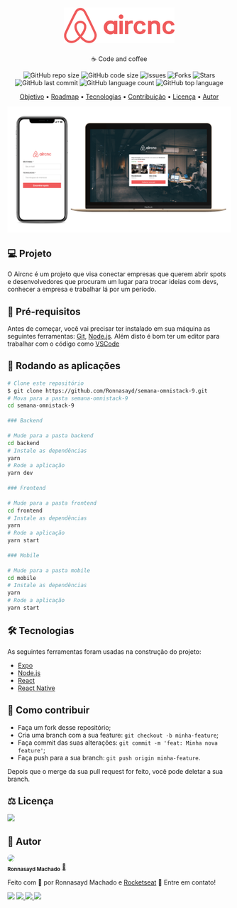 <h1 align="center">
<img src=".github/logo.png" alt="logo" width="250px;">
</h1>
<p align="center">☕ Code and coffee</p>

<p align="center">
	  <img alt="GitHub repo size" src="https://img.shields.io/github/repo-size/Ronnasayd/semana-omnistack-9">
  <img alt="GitHub code size" src="https://img.shields.io/github/languages/code-size/Ronnasayd/semana-omnistack-9">
  <img alt="Issues" src="https://img.shields.io/github/issues/Ronnasayd/semana-omnistack-9">
  <img alt="Forks" src="https://img.shields.io/github/forks/Ronnasayd/semana-omnistack-9">
  <img alt="Stars" src="https://img.shields.io/github/stars/Ronnasayd/semana-omnistack-9">
  <img alt="GitHub last commit" src="https://img.shields.io/github/last-commit/Ronnasayd/semana-omnistack-9">
  <img alt="GitHub language count" src="https://img.shields.io/github/languages/count/Ronnasayd/semana-omnistack-9">
  <img alt="GitHub top language" src="https://img.shields.io/github/languages/top/Ronnasayd/semana-omnistack-9">
</p>

<p align="center">  
	<a href="#objetivo">Objetivo</a> • 
	<a href="#roadmap">Roadmap</a> • 
	<a href="#tecnologias">Tecnologias</a> • 
	<a href="#contribuicao">Contribuição</a> • 
	<a href="#licenc-a">Licença</a> • 
	<a href="#autor">Autor</a>
</p>

<p align="center">
<img src=".github/aircnc.png">
</p>

## 💻 Projeto

O Aircnc é um projeto que visa conectar empresas que querem abrir spots e desenvolvedores que procuram um lugar para trocar ideias com devs, conhecer a empresa e trabalhar lá por um período.

## 📝 Pré-requisitos

Antes de começar, você vai precisar ter instalado em sua máquina as seguintes ferramentas:
[Git](https://git-scm.com), [Node.js](https://nodejs.org/en/).
Além disto é bom ter um editor para trabalhar com o código como [VSCode](https://code.visualstudio.com/)

## 🎲 Rodando as aplicações

```bash
# Clone este repositório
$ git clone https://github.com/Ronnasayd/semana-omnistack-9.git
# Mova para a pasta semana-omnistack-9
cd semana-omnistack-9

### Backend

# Mude para a pasta backend
cd backend
# Instale as dependências
yarn
# Rode a aplicação
yarn dev

### Frontend

# Mude para a pasta frontend
cd frontend
# Instale as dependências
yarn
# Rode a aplicação
yarn start

### Mobile

# Mude para a pasta mobile
cd mobile
# Instale as dependências
yarn
# Rode a aplicação
yarn start
```

## 🛠 Tecnologias

As seguintes ferramentas foram usadas na construção do projeto:

- [Expo](https://expo.io/)
- [Node.js](https://nodejs.org/en/)
- [React](https://pt-br.reactjs.org/)
- [React Native](https://reactnative.dev/)

## 🤔 Como contribuir

- Faça um fork desse repositório;
- Cria uma branch com a sua feature: `git checkout -b minha-feature`;
- Faça commit das suas alterações: `git commit -m 'feat: Minha nova feature'`;
- Faça push para a sua branch: `git push origin minha-feature`.

Depois que o merge da sua pull request for feito, você pode deletar a sua branch.

## ⚖️ Licença

<a href="LICENSE.md">
<img src="https://img.shields.io/badge/license-mit-green?style=flat-square">
</a>

## 🎨 Autor

<a href="https://github.com/Ronnasayd">
<img style="border-radius: 50%;"src="https://avatars3.githubusercontent.com/u/5097702?s=460&u=bd60ecc1912c698b55aef2118a1cdebe0ae3844b&v=4" width="100px">
<br />
 <sub><b>Ronnasayd Machado</b></sub></a> <a href="" title="Autor">🚀</a>
</a>

Feito com 💜 por Ronnasayd Machado e [Rocketseat](https://rocketseat.com.br/) 👋 Entre em contato!

<p>
	<img src="https://img.shields.io/static/v1?label=made%20by&message=Ronnasayd&color=7159c1&style=flat-square&logo=postwoman&logoColor=white">
	<a href="https://www.facebook.com/ronnasaydmachado/">
	<img src="https://img.shields.io/static/v1?label=&message=Facebook&color=1673ea&style=flat-square&logo=facebook&logoColor=white">
	</a>
	<a href="https://twitter.com/ronnasayd">
	<img src="https://img.shields.io/static/v1?label=&message=Twitter&color=1da1f2&style=flat-square&logo=twitter&logoColor=white">
	</a>
  <a href="https://www.linkedin.com/in/ronnasayd/">
	<img src="https://img.shields.io/static/v1?label=&message=Linkedin&color=2867B2&style=flat-square&logo=linkedin&logoColor=white">
	</a>
</p>
